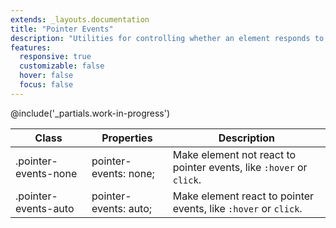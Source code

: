 ```yaml
---
extends: _layouts.documentation
title: "Pointer Events"
description: "Utilities for controlling whether an element responds to pointer events."
features:
  responsive: true
  customizable: false
  hover: false
  focus: false
---
```


@include('_partials.work-in-progress')

<div class="border-t border-grey-lighter">
    <table class="w-full text-left" style="border-collapse: collapse;">
        <colgroup>
            <col class="w-1/4">
            <col class="w-1/4">
            <col>
        </colgroup>
        <thead>
          <tr>
              <th class="text-sm font-semibold text-grey-darker p-2 bg-grey-lightest">Class</th>
              <th class="text-sm font-semibold text-grey-darker p-2 bg-grey-lightest">Properties</th>
              <th class="text-sm font-semibold text-grey-darker p-2 bg-grey-lightest">Description</th>
          </tr>
        </thead>
        <tbody class="align-baseline">
            <tr>
                <td class="p-2 border-t border-smoke font-mono text-xs text-purple-dark">.pointer-events-none</td>
                <td class="p-2 border-t border-smoke font-mono text-xs text-blue-dark">pointer-events: none;</td>
                <td class="p-2 border-t border-smoke text-sm text-grey-darker">Make element not react to pointer events, like <code>:hover</code> or <code>click</code>.</td>
            </tr>
            <tr>
                <td class="p-2 border-t border-smoke font-mono text-xs text-purple-dark">.pointer-events-auto</td>
                <td class="p-2 border-t border-smoke font-mono text-xs text-blue-dark">pointer-events: auto;</td>
                <td class="p-2 border-t border-smoke text-sm text-grey-darker">Make element react to pointer events, like <code>:hover</code> or <code>click</code>.</td>
            </tr>
        </tbody>
    </table>
</div>
